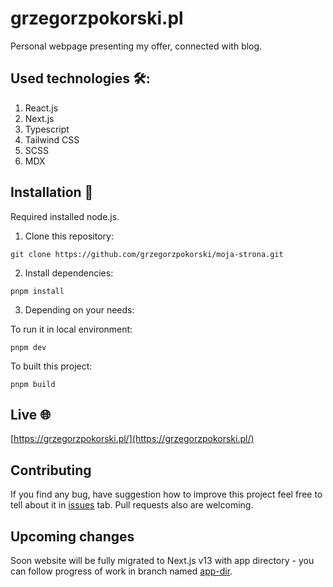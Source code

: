 # grzegorzpokorski.pl

Personal webpage presenting my offer, connected with blog.

## Used technologies 🛠️:

1. React.js
2. Next.js
3. Typescript
4. Tailwind CSS
5. SCSS
6. MDX

## Installation 👷

Required installed node.js.

1. Clone this repository:

```
git clone https://github.com/grzegorzpokorski/moja-strona.git
```

2. Install dependencies:

```
pnpm install
```

3. Depending on your needs:

To run it in local environment:

```
pnpm dev
```

To built this project:

```
pnpm build
```

## Live 🌐

[https://grzegorzpokorski.pl/](https://grzegorzpokorski.pl/)

<!--
## Some screenshots:

![](/mockups/start.png?raw=true "Home page")

![](/mockups/page.png?raw=true "Single page")

![](/mockups/blog.png?raw=true "Blog archive")

![](/mockups/pricing.png?raw=true "Pricing page")

![](/mockups/offer.png?raw=true "Offer page")

![](/mockups/single.png?raw=true "Single article page") -->

## Contributing

If you find any bug, have suggestion how to improve this project feel free to tell about it in [issues](https://github.com/grzegorzpokorski/grzegorzpokorski.pl/issues) tab. Pull requests also are welcoming.

## Upcoming changes

Soon website will be fully migrated to Next.js v13 with app directory - you can follow progress of work in branch named [app-dir](https://github.com/grzegorzpokorski/grzegorzpokorski.pl/tree/app-dir).
